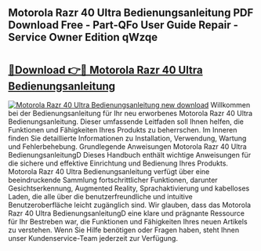 ## Motorola Razr 40 Ultra Bedienungsanleitung PDF Download Free - Part-QFo User Guide Repair - Service Owner Edition qWzqe

# <h2><a href="http://df1efi.blite.top/?on=Motorola+Razr+40+Ultra+Bedienungsanleitung">🔗Download 👉🔴 Motorola Razr 40 Ultra Bedienungsanleitung</a></h2>

[![Motorola Razr 40 Ultra Bedienungsanleitung new download](https://i.imgur.com/lujVjoI.png)](http://df1efi.blite.top/?on=Motorola+Razr+40+Ultra+Bedienungsanleitung)
Willkommen bei der Bedienungsanleitung für Ihr neu erworbenes Motorola Razr 40 Ultra Bedienungsanleitung. Dieser umfassende Leitfaden soll Ihnen helfen, die Funktionen und Fähigkeiten Ihres Produkts zu beherrschen. Im Inneren finden Sie detaillierte Informationen zu Installation, Verwendung, Wartung und Fehlerbehebung. Grundlegende Anweisungen Motorola Razr 40 Ultra BedienungsanleitungD Dieses Handbuch enthält wichtige Anweisungen für die sichere und effektive Einrichtung und Bedienung Ihres Produkts. Motorola Razr 40 Ultra Bedienungsanleitung verfügt über eine beeindruckende Sammlung fortschrittlicher Funktionen, darunter Gesichtserkennung, Augmented Reality, Sprachaktivierung und kabelloses Laden, die alle über die benutzerfreundliche und intuitive Benutzeroberfläche leicht zugänglich sind. Wir glauben, dass das Motorola Razr 40 Ultra BedienungsanleitungD eine klare und prägnante Ressource für Ihr Bestreben war, die Funktionen und Fähigkeiten Ihres neuen Artikels zu verstehen. Wenn Sie Hilfe benötigen oder Fragen haben, steht Ihnen unser Kundenservice-Team jederzeit zur Verfügung.
